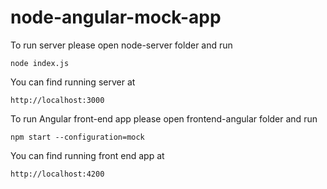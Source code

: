 # node-angular-mock-app

To run server please open node-server folder and run

    node index.js

You can find running server at

    http://localhost:3000

To run Angular front-end app please open frontend-angular folder and run

    npm start --configuration=mock

You  can find running front end app at

    http://localhost:4200

